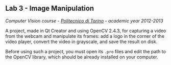 ## Lab 3 - Image Manipulation

*Computer Vision course - [Politecnico di Torino](http://www.polito.it) - academic year 2012-2013*

A project, made in Qt Creator and using OpenCV 2.4.3, for capturing a video from the webcam and manipulate its frames: add a logo in the corner of the video player, convert the video in grayscale, and save the result on disk.

Before using such a project, you must open its `.pro` files and edit the path to the OpenCV library, which should be already installed on your computer. 
